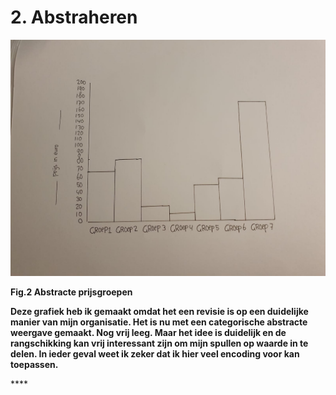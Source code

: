 # 2. Abstraheren

 

![](../.gitbook/assets/1231233e.jpeg)

**Fig.2 Abstracte prijsgroepen**

**Deze grafiek heb ik gemaakt omdat het een revisie is op een duidelijke manier van mijn organisatie. Het is nu met een categorische abstracte weergave gemaakt. Nog vrij leeg. Maar het idee is duidelijk en de rangschikking kan vrij interessant zijn om mijn spullen op waarde in te delen. In ieder geval weet ik zeker dat ik hier veel encoding voor kan toepassen.** 

\*\*\*\*


